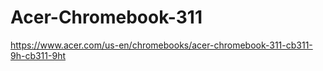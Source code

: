 # Acer-Chromebook-311
https://www.acer.com/us-en/chromebooks/acer-chromebook-311-cb311-9h-cb311-9ht
